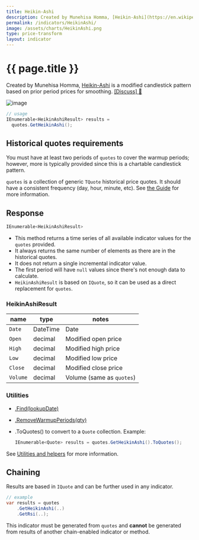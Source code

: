 ```yaml
---
title: Heikin-Ashi
description: Created by Munehisa Homma, [Heikin-Ashi](https://en.wikipedia.org/wiki/Candlestick_chart#Heikin-Ashi_candlesticks) is a modified candlestick pattern that transforms prices based on prior period prices for smoothing.
permalink: /indicators/HeikinAshi/
image: /assets/charts/HeikinAshi.png
type: price-transform
layout: indicator
---
```


# {{ page.title }}

Created by Munehisa Homma, [Heikin-Ashi](https://en.wikipedia.org/wiki/Candlestick_chart#Heikin-Ashi_candlesticks) is a modified candlestick pattern based on prior period prices for smoothing.
[[Discuss] :speech_balloon:]({{site.github.repository_url}}/discussions/254 "Community discussion about this indicator")

![image]({{site.baseurl}}{{page.image}})

```csharp
// usage
IEnumerable<HeikinAshiResult> results =
  quotes.GetHeikinAshi();
```

## Historical quotes requirements

You must have at least two periods of `quotes` to cover the warmup periods; however, more is typically provided since this is a chartable candlestick pattern.

`quotes` is a collection of generic `TQuote` historical price quotes.  It should have a consistent frequency (day, hour, minute, etc).  See [the Guide]({{site.baseurl}}/guide/#historical-quotes) for more information.

## Response

```csharp
IEnumerable<HeikinAshiResult>
```

- This method returns a time series of all available indicator values for the `quotes` provided.
- It always returns the same number of elements as there are in the historical quotes.
- It does not return a single incremental indicator value.
- The first period will have `null` values since there's not enough data to calculate.
- `HeikinAshiResult` is based on `IQuote`, so it can be used as a direct replacement for `quotes`.

### HeikinAshiResult

| name | type | notes
| -- |-- |--
| `Date` | DateTime | Date
| `Open` | decimal | Modified open price
| `High` | decimal | Modified high price
| `Low` | decimal | Modified low price
| `Close` | decimal | Modified close price
| `Volume` | decimal | Volume (same as `quotes`)

### Utilities

- [.Find(lookupDate)]({{site.baseurl}}/utilities#find-indicator-result-by-date)
- [.RemoveWarmupPeriods(qty)]({{site.baseurl}}/utilities#remove-warmup-periods)
- .ToQuotes() to convert to a `Quote` collection.  Example:

  ```csharp
  IEnumerable<Quote> results = quotes.GetHeikinAshi().ToQuotes();
  ```

See [Utilities and helpers]({{site.baseurl}}/utilities#utilities-for-indicator-results) for more information.

## Chaining

Results are based in `IQuote` and can be further used in any indicator.

```csharp
// example
var results = quotes
    .GetHeikinAshi(..)
    .GetRsi(..);
```

This indicator must be generated from `quotes` and **cannot** be generated from results of another chain-enabled indicator or method.
